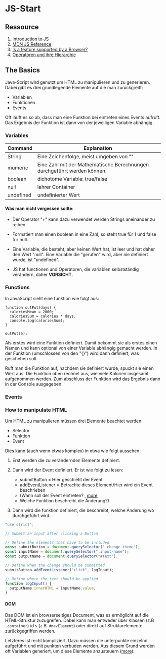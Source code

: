 # JS-Start

## Ressource

1. [Introduction to JS](http://javascript.info/)
1. [MDN JS Reference](https://developer.mozilla.org/en-US/docs/Web/JavaScript/Reference)
1. [Is a feature supported by a Browser?](https://caniuse.com/#tables)
1. [Operatoren und ihre Hierarchie](http://javascript.info/operators)

## The Basics

Java-Script wird genutzt um HTML zu manipulieren und zu generieren. Dabei gibt es drei grundlegende Elemente auf die man zurückgreift:

- Variablen
- Funktionen
- Events

Oft läuft es so ab, dass man eine Funktion bei eintreten eines Events aufruft. Das Ergebnis der Funktion ist dann von der jeweiligen Variable abhängig.

### Variables

| Command   | Explanation                                                              |
| --------- | ------------------------------------------------------------------------ |
| String    | Eine Zeichenfolge, meist umgeben von ""                                  |
| mumeric   | Eine Zahl mit der Mathematische Berechnungen durchgeführt werden können. |
| boolean   | dichotome Variable: true/false                                           |
| null      | lehrer Container                                                         |
| undefined | undefinierter Wert                                                       |

#### Was man nicht vergessen sollte:

- Der Operator "+" kann dazu verwendet werden Strings aneinander zu reihen.

- Formatiert man einen boolean in eine Zahl, so steht true für 1 und false für null.
- Eine Variable, die besteht, aber keinen Wert hat, ist leer und hat daher den Wert "null". Eine Variable die "gerufen" wird, aber nie definiert wurde, ist "undefined".
- JS hat functionen und Operatoren, die variablen selbstständig verändern, daher **VORSICHT**.

### Functions

In JavaScript sieht eine funktion wie folgt aus:

```JS
function outPut(days) {
  caloriesMean = 2000;
  caloriesSum = calories * days;
  console.log(caloriesSum);
}

outPut(5);
```

Als erstes wird eine Funktion definiert. Damit bekommt sie als erstes einen Namen und kann optional von einer Variable abhängig gemacht werden. In der Funktion (umschlossen von den "{}") wird dann definiert, was geschehen soll.

Ruft man die Funktion auf, nachdem sie definiert wurde, spuckt sie einen Wert aus. Die Funktion oben rechnet aus, wie viele Kalorien insgesamt aufgenommen werden. Zum abschluss der Funktion wird das Ergebnis dann in der Console ausgegeben.

### Events

### How to manipulate HTML

Um HTML zu manipulieren müssen drei Elemente beachtet werden:

- Selector
- Funktion
- Event

Dies kann (auch wenn etwas komplex) in etwa wie folgt aussehen:

1. Erst werden die zu verändernden Elemente definiert.

2. Dann wird der Event definiert. Er ist wie folgt zu lesen:

   - submitButton = Hier geschieht der Event
   - addEventListener = Betrachte dieses Element/Hier wird ein Event beschrieben
   - (Wann soll der Event eintreten? , [more](https://developer.mozilla.org/en-US/docs/Web/Events)
   - Welche Funktion beschreibt die Änderung?)

3. Dann wird die funktion definiert, die beschreibt, welche Änderung wo durchgeführt wird.

```javaScript
"use strict";

// Submit an input after clicking a Button

// Define the elements that have to be included
const submitButton = document.querySelector(".change-theme");
const inputName = document.querySelector(".input-name");
const outputName = document.querySelector("#text");

// Define when the change should be submitted
submitButton.addEventListener("click", logInput);

// Define where the text should be applied
function logInput() {
  outputName.innerHTML = inputName.value;
}
```

#### DOM

Das DOM ist ein browserseitiges Document, was es ermöglicht auf die HTML-Struktur zuzugreifen. Dabei kann man entweder über Klassen (z.B `.container`) id s (z.B. `#navElement`) oder direkt auf Strukturelemente zurückgegriffen werden.

Letzteres ist recht kompliziert. Dazu müssen die unterpunkte einzelnd aufgeführt und mit punkten verbuden werden. Aus diesem Grund werden oft Variablen generiert, um diese Elemente anzusteuern ([more](http://javascript.info/dom-navigation)).
